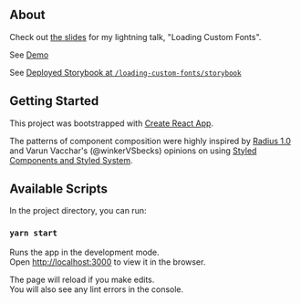 ## About

Check out [the slides](https://docs.google.com/presentation/d/1dCbPvrSEdLPuiTWPfT0b9yLi_7BstqgkkrXk7moJsF0/edit?usp=sharing) for my lightning talk, "Loading Custom Fonts".

See [Demo](https://usrrname.github.io/loading-custom-fonts/)

See [Deployed Storybook at `/loading-custom-fonts/storybook`](https://usrrname.github.io/loading-custom-fonts/storybook/)

## Getting Started

This project was bootstrapped with [Create React App](https://github.com/facebook/create-react-app).

The patterns of component composition were highly inspired by [Radius 1.0](https://github.com/rangle/radius) and Varun Vacchar's (@winkerVSbecks) opinions on using [Styled Components and Styled System](https://varun.ca/styled-system/).

## Available Scripts

In the project directory, you can run:

### `yarn start`

Runs the app in the development mode.\
Open [http://localhost:3000](http://localhost:3000) to view it in the browser.

The page will reload if you make edits.\
You will also see any lint errors in the console.
